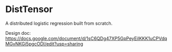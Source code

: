 # DistTensor

A distributed logistic regression built from scratch.

Design doc: https://docs.google.com/document/d/1sC6QDg47XP5GpPeyEilKKK1uCPVdqMGvNKGi5pgcODI/edit?usp=sharing
